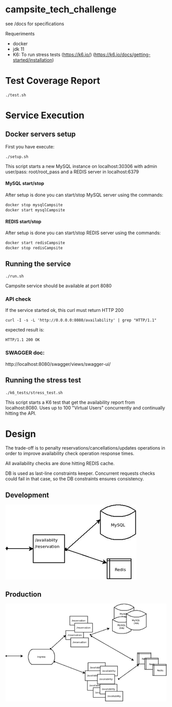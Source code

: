 # campsite_tech_challenge

see /docs for specifications

Requeriments

- docker
- jdk 11
- K6: To run stress tests (https://k6.io/)  (https://k6.io/docs/getting-started/installation) 

# Test Coverage Report
````
./test.sh 
````




# Service Execution

## Docker servers setup
 First you have execute:
```
./setup.sh
```
 This script starts a new MySQL instance on localhost:30306 with admin user/pass: root/root_pass  and a REDIS server in localhost:6379


#### MySQL start/stop

 After setup is done you can start/stop MySQL server using the commands:

```
docker stop mysqlCampsite
docker start mysqlCampsite
```
#### REDIS start/stop

 After setup is done you can start/stop REDIS server using the commands:

```
docker start redisCampsite
docker stop redisCampsite
```


## Running the service

````
./run.sh
````
Campsite service should be available at port 8080

### API check 

If the service started ok, this curl must return HTTP 200

````
curl -I -s -L 'http://0.0.0.0:8080/availability' | grep "HTTP/1.1"
````
expected result is:
    
````
HTTP/1.1 200 OK
````


### SWAGGER doc:

http://localhost:8080/swagger/views/swagger-ui/


## Running the stress test

````
./k6_tests/stress_test.sh 
````
This script starts a K6 test that get the availability report from localhost:8080.
Uses up to 100 "Virtual Users" concurrently and continually hitting the API.



# Design


The trade-off is to penalty reservations/cancellations/updates operations in order to improve availability check operation response times.

All availability checks are done hitting REDIS cache.

DB is used as last-line constraints keeper. Concurrent requests checks could fail in that case, so the DB constraints ensures consistency.

## Development
![Development](docs/Develop.jpeg)

## Production
![Production](docs/Prod.jpeg)

